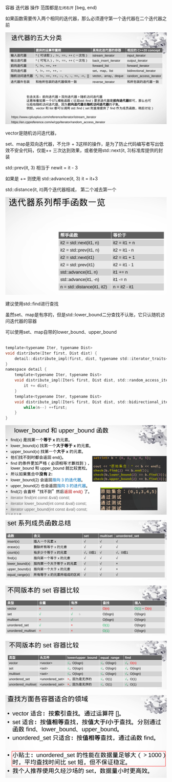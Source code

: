 容器 迭代器 操作 范围都是`左闭右开` [beg, end)

如果函数需要传入两个相同的迭代器，那么必须遵守第一个迭代器在二个迭代器之前

![image-20251022194437335](assets/image-20251022194437335.png)



vector是随机访问迭代器，

set、map是双向迭代器，不允许 + 3这样的操作，是为了防止代码编写者写出低效不安全代码，仅能++ 三次达到效果，或者使用std::next(it, 3)标准库提供的封装

std::prev(it, 3) 相当于 newit = it - 3

如果是 += 则使用 std::advance(it, 3)  it = it+3

std::distance(it, it)两个迭代器相减， 第二个减去第一个

![image-20251022195423643](assets/image-20251022195423643.png)

建议使用std::find进行查找

虽然set、map是有序的，但是std::lower_bound二分查找不认账，它只认随机访问迭代器的容器

可以使用set、map自带的lower_bound、upper_bound

```c

template<typename Iter, typename Dist>
void distribute(Iter first, Dist dist) {
    detail::distribute_impl(first, dist, typename std::iterator_traits<Iter>::iterator_category());
}
namespace detail {
    template<typename Iter, typename Dist>
    void distribute_impl(Iter& first, Dist dist, std::random_access_iterator_tag) {
        it += dist;
    }
    template<typename Iter, typename Dist>
    void distribute_impl(Iter& first, Dist dist, std::bidirectional_iterator_tag) {
        while(n--) ++first;
    }
}

```



![image-20251022201135069](assets/image-20251022201135069.png)



![image-20251022203619589](assets/image-20251022203619589.png)



![image-20251022203705519](assets/image-20251022203705519.png)

![image-20251022203712655](assets/image-20251022203712655.png)

![image-20251022203754390](assets/image-20251022203754390.png)
